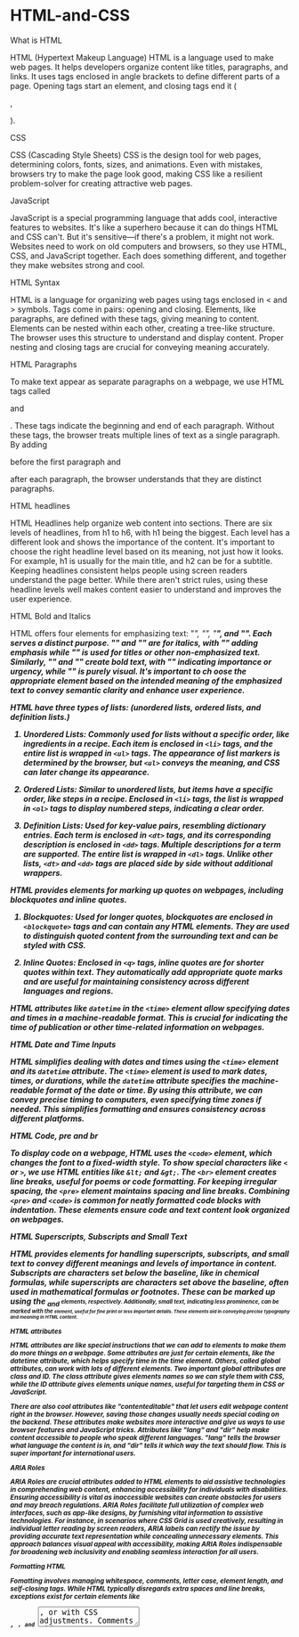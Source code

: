 # HTML-and-CSS

What is HTML

HTML (Hypertext Makeup Language)
HTML is a language used to make web pages. It helps developers organize content like titles, paragraphs, and links. It uses tags enclosed in angle brackets to define different parts of a page. Opening tags start an element, and closing tags end it (<p>, </p>).

CSS

CSS (Cascading Style Sheets)
CSS is the design tool for web pages, determining colors, fonts, sizes, and animations. Even with mistakes, browsers try to make the page look good, making CSS like a resilient problem-solver for creating attractive web pages.

JavaScript

JavaScript is a special programming language that adds cool, interactive features to websites. It's like a superhero because it can do things HTML and CSS can't. But it's sensitive—if there's a problem, it might not work. Websites need to work on old computers and browsers, so they use HTML, CSS, and JavaScript together. Each does something different, and together they make websites strong and cool.

HTML Syntax 

HTML is a language for organizing web pages using tags enclosed in < and > symbols. Tags come in pairs: opening and closing. Elements, like paragraphs, are defined with these tags, giving meaning to content. Elements can be nested within each other, creating a tree-like structure. The browser uses this structure to understand and display content. Proper nesting and closing tags are crucial for conveying meaning accurately.

HTML Paragraphs

To make text appear as separate paragraphs on a webpage, we use HTML tags called <p> and </p>. These tags indicate the beginning and end of each paragraph. Without these tags, the browser treats multiple lines of text as a single paragraph. By adding <p> before the first paragraph and </p> after each paragraph, the browser understands that they are distinct paragraphs.

HTML headlines

HTML Headlines help organize web content into sections. There are six levels of headlines, from h1 to h6, with h1 being the biggest. Each level has a different look and shows the importance of the content. It's important to choose the right headline level based on its
meaning, not just how it looks. For example, h1 is usually for the main title, and h2 can be for a subtitle. Keeping headlines 
consistent helps people using screen readers understand the page better. While there aren't strict rules, using these headline levels
well makes content easier to understand and improves the user experience.

HTML Bold and Italics

HTML offers four elements for emphasizing text: "<i>", "<em>", "<b>", and "<strong>". Each serves a distinct purpose. "<i>" and "<em>" 
are for italics, with "<em>" adding emphasis while "<i>" is used for titles or other non-emphasized text. Similarly, "<b>" and 
"<strong>" create bold text, with "<strong>" indicating importance or urgency, while "<b>" is purely visual. It's important to ch
oose the appropriate element based on the intended meaning of the emphasized text to convey semantic clarity and enhance user 
experience.

HTML have three types of lists:
(unordered lists, ordered lists, and definition lists.) 

1. **Unordered Lists**: Commonly used for lists without a specific order, like ingredients in a recipe. Each item is enclosed in `<li>` 
tags, and the entire list is wrapped in `<ul>` tags. The appearance of list markers is determined by the browser, but `<ul>` conveys 
the meaning, and CSS can later change its appearance.

2. **Ordered Lists**: Similar to unordered lists, but items have a specific order, like steps in a recipe. Enclosed in `<li>` tags, the list is wrapped in `<ol>` tags to display numbered steps, indicating a clear order.

3. **Definition Lists**: Used for key-value pairs, resembling dictionary entries. Each term is enclosed in `<dt>` tags, and its 
corresponding description is enclosed in `<dd>` tags. Multiple descriptions for a term are supported. The entire list is wrapped in 
`<dl>` tags. Unlike other lists, `<dt>` and `<dd>` tags are placed side by side without additional wrappers.



HTML provides elements for marking up quotes on webpages, including blockquotes and inline quotes. 

1. **Blockquotes**: Used for longer quotes, blockquotes are enclosed in `<blockquote>` tags and can contain any HTML elements. They are
 used to distinguish quoted content from the surrounding text and can be styled with CSS.

2. **Inline Quotes**: Enclosed in `<q>` tags, inline quotes are for shorter quotes within text. They automatically add appropriate 
quote marks and are useful for maintaining consistency across different languages and regions.

HTML attributes like `datetime` in the `<time>` element allow specifying dates and times in a machine-readable format. This is crucial for indicating the time of publication or other time-related information on webpages.

HTML Date and Time Inputs

HTML simplifies dealing with dates and times using the `<time>` element and its `datetime` attribute. The `<time>` element is used to 
mark dates, times, or durations, while the `datetime` attribute specifies the machine-readable format of the date or time. By using 
this attribute, we can convey precise timing to computers, even specifying time zones if needed. This simplifies formatting and ensures 
consistency across different platforms.

HTML Code, pre and br

To display code on a webpage, HTML uses the `<code>` element, which changes the font to a fixed-width style. To show special characters
like `<` or `>`, we use HTML entities like `&lt;` and `&gt;`. The `<br>` element creates line breaks, useful for poems or code 
formatting. For keeping irregular spacing, the `<pre>` element maintains spacing and line breaks. Combining `<pre>` and `<code>` is 
common for neatly formatted code blocks with indentation. These elements ensure code and text content look organized on webpages.

HTML Superscripts, Subscripts and Small Text

HTML provides elements for handling superscripts, subscripts, and small text to convey different meanings and levels of importance in
content. Subscripts are characters set below the baseline, like in chemical formulas, while superscripts are characters set above the 
baseline, often used in mathematical formulas or footnotes. These can be marked up using the <sub> and <sup> elements, respectively. 
Additionally, small text, indicating less prominence, can be marked with the <small> element, useful for fine print or less important 
details. These elements aid in conveying precise typography and meaning in HTML content.

HTML attributes

HTML attributes are like special instructions that we can add to elements to make them do more things on a webpage. Some attributes are
just for certain elements, like the datetime attribute, which helps specify time in the time element. Others, called global 
attributes, can work with lots of different elements.
Two important global attributes are class and ID. The class attribute gives elements names so we can style them with CSS, while the ID 
attribute gives elements unique names, useful for targeting them in CSS or JavaScript.

There are also cool attributes like "contenteditable" that let users edit webpage content right in the browser. However, saving those
changes usually needs special coding on the backend. These attributes make websites more interactive and give us ways to use browser
features and JavaScript tricks.
Attributes like "lang" and "dir" help make content accessible to people who speak different languages. "lang" tells the browser what 
language the content is in, and "dir" tells it which way the text should flow. This is super important for international users.

ARIA Roles 

ARIA Roles are crucial attributes added to HTML elements to aid assistive technologies in comprehending web content, enhancing 
accessibility for individuals with disabilities. Ensuring accessibility is vital as inaccessible websites can create obstacles for 
users and may breach regulations. ARIA Roles facilitate full utilization of complex web interfaces, such as app-like designs, by 
furnishing vital information to assistive technologies. For instance, in scenarios where CSS Grid is used creatively, resulting in 
individual letter reading by screen readers, ARIA labels can rectify the issue by providing accurate text representation while 
concealing unnecessary elements. This approach balances visual appeal with accessibility, making ARIA Roles indispensable for 
broadening web inclusivity and enabling seamless interaction for all users.

Formatting HTML

Fomatting involves managing whitespace, comments, letter case, element length, and self-closing tags. While HTML typically disregards 
extra spaces and line breaks, exceptions exist for certain elements like <pre>, <code>, and <textarea>, or with CSS adjustments. 
Comments aid readability but are ignored by browsers. The uppercase vs. lowercase debate in HTML has shifted towards lowercase for 
better readability, though browsers are unaffected. Element length reflects historical considerations for file size optimization, with 
newer elements favoring complete words for clarity. Self-closing tags, once emphasized, are now optional for older elements like <img>
with formatting choices driven by readability and personal preference. Browsers accommodate diverse styles.

Unsual Characters

In HTML, certain symbols like <, >, and & have special meanings. If you want to display them as regular text instead of being
interpreted as HTML code, you can use character entities. These entities are combinations of symbols like "&copy;" for © or "&nbsp;" 
for non-breaking spaces. They help ensure that your content appears as intended on webpages, even if you're using content management 
systems like WordPress or markdown. Non-breaking spaces are particularly useful for keeping words together or creating multiple spaces
between words, ensuring proper formatting on your webpage.

HTML Links

Web links play a crucial role in our online experience, seamlessly connecting different parts of the internet. They enable us to 
navigate websites effortlessly, allowing us to access various pages with just a simple click. The concept of linking goes back to the
1980s when early computer visionaries imagined hypertext and hypermedia, which ultimately led to the creation of the web.

In HTML, creating a link is straightforward using the `<a>` (anchor) element, along with the `href` attribute specifying the URL
destination. This attribute, abbreviated for Hypertext Reference, determines where the link directs users when clicked. Links can 
encompass text, images, or other elements, making it easy to navigate within web content.

URLs, also known as web addresses, can be either absolute or relative. Absolute URLs point directly to specific locations on the web,
including the HTTP or HTTPS protocol, with HTTPS being the recommended choice for its enhanced security features. HTTPS stands for 
Secure Hypertext Transfer Protocol and ensures safer communication over the internet. Nowadays, modern browsers automatically include 
"https://" in URLs to enhance user safety while browsing.

HTML URLs Pathways

HTML URLs can be absolute or relative. Absolute URLs start from the website's root, while relative URLs are based on the current file's 
location. They're handy for linking within the same site, referencing files, and moving between servers. Understanding file 
organization is crucial. Relative URLs omit the domain but include the root indicator. Clean URL structures use folders and index.html 
files. Trailing slashes don't impact navigation. Crafting good URLs boosts user experience and SEO. In short, relative URLs offer
flexibility and clean navigation within a website.

Navigation

Navigation menus on websites are typically structured using HTML elements such as "ul" for unordered lists and "li" for list items. The 
entire menu is enclosed in a "nav" element to signify its purpose. Adding CSS styling enhances its visual appearance. To make it 
accessible, roles like "navigation" and "aria label" are assigned, ensuring compatibility with screen readers.

Different types of menus, like breadcrumbs and footer links, may require different markup approaches. Breadcrumb trails, for instance, 
use an ordered list ("ol") but do not necessarily need the "navigation" role. Footer links are straightforward, merely being wrapped in 
a "footer" element without the need for a "nav" or list.

The choice of HTML elements and attributes depends on the specific requirements of each project, emphasizing the importance of 
considering semantic meaning and accessibility needs. There's no one-size-fits-all approach, and the optimal solution varies based on 
the context and desired rendering of elements.
